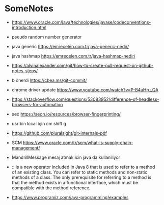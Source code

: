 # SomeNotes


- https://www.oracle.com/java/technologies/javase/codeconventions-introduction.html 

- pseudo random number generator

- java generic https://emrecelen.com.tr/java-generic-nedir/

- java hashmap https://emrecelen.com.tr/java-hashmap-nedir/

- https://alvinalexander.com/git/how-to-create-pull-request-on-github-notes-steps/

-  b önerdi https://cbea.ms/git-commit/

-  chrome driver update https://www.youtube.com/watch?v=P-B4uHru_QA

- https://stackoverflow.com/questions/53083952/difference-of-headless-browsers-for-automation

- seo https://seon.io/resources/browser-fingerprinting/

- usr bin local için cm shift g

- https://github.com/pluralsight/git-internals-pdf

- SCM https://www.oracle.com/tr/scm/what-is-supply-chain-management/

- MandrillMessage mesaj atmak icin java da kullaniliyor

- :: is a new operator included in Java 8 that is used to refer to a method of an existing class. You can refer to static methods and non-static methods of a class. The only prerequisite for referring to a method is that the method exists in a functional interface, which must be compatible with the method reference.

- https://www.programiz.com/java-programming/examples
